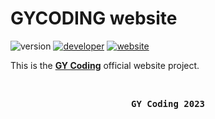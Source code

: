 # GYCODING website

![version](https://img.shields.io/badge/version-0.0.1-magenta?style=for-the-badge)
[![developer](https://img.shields.io/badge/developed-GYCoding-purple?style=for-the-badge)](https://github.com/GY-CODING)
[![website](https://img.shields.io/badge/Web-gycoding-magenta?style=for-the-badge)](https://gycoding.com)

This is the **[GY Coding](https://x.com/GYCODING)** official website project.

<br>

<pre align="center"><b>GY Coding 2023</b></pre>